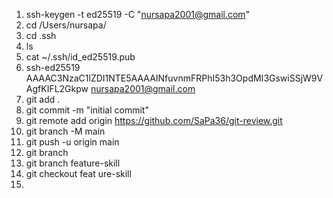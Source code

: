 1. ssh-keygen -t ed25519 -C "nursapa2001@gmail.com"
2. cd /Users/nursapa/
3. cd .ssh
4. ls
5. cat ~/.ssh/id_ed25519.pub
6. ssh-ed25519 AAAAC3NzaC1lZDI1NTE5AAAAINfuvnmFRPhI53h3OpdMI3GswiSSjW9VAgfKIFL2Gkpw nursapa2001@gmail.com
7. git add .
8. git commit -m "initial commit"
9. git remote add origin https://github.com/SaPa36/git-review.git
10. git branch -M main
11. git push -u origin main
12. git branch
13. git branch feature-skill
14. git checkout feat
ure-skill
15. 